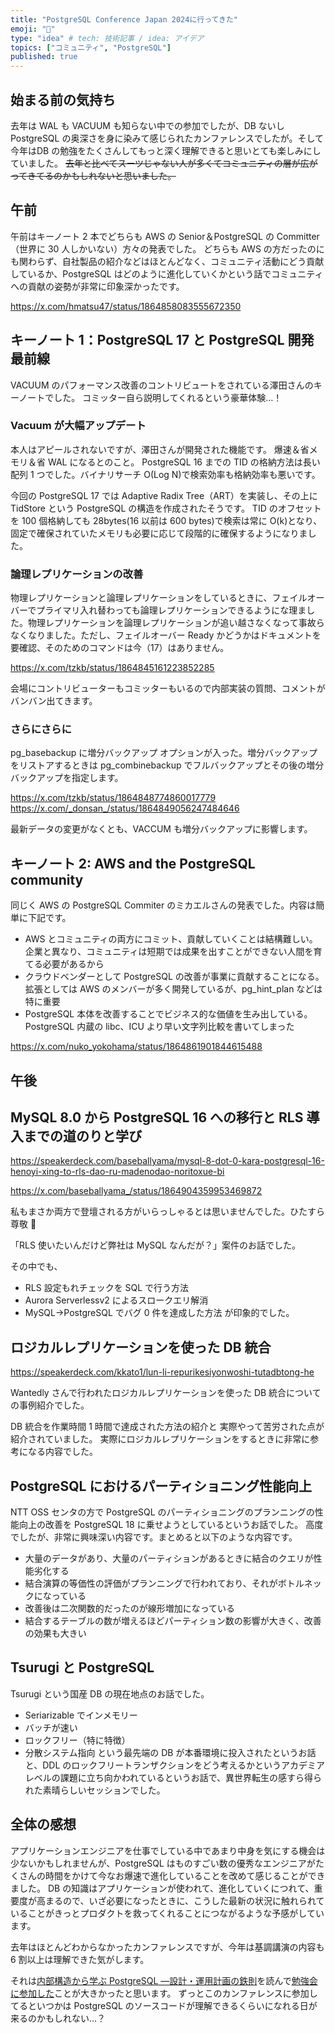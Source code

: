 ```yaml
---
title: "PostgreSQL Conference Japan 2024に行ってきた"
emoji: "🦍"
type: "idea" # tech: 技術記事 / idea: アイデア
topics: ["コミュニティ", "PostgreSQL"]
published: true
---
```


## 始まる前の気持ち

去年は WAL も VACUUM も知らない中での参加でしたが、DB ないし PostgreSQL の奥深さを身に染みて感じられたカンファレンスでしたが。そして今年はDB の勉強をたくさんしてもっと深く理解できると思いとても楽しみにしていました。
~~去年と比べてスーツじゃない人が多くてコミュニティの層が広がってきてるのかもしれないと思いました。~~

## 午前

午前はキーノート 2 本でどちらも AWS の Senior＆PostgreSQL の Committer（世界に 30 人しかいない）方々の発表でした。
どちらも AWS の方だったのにも関わらず、自社製品の紹介などはほとんどなく、コミュニティ活動にどう貢献しているか、PostgreSQL はどのように進化していくかという話でコミュニティへの貢献の姿勢が非常に印象深かったです。

https://x.com/hmatsu47/status/1864858083555672350

## キーノート 1：PostgreSQL 17 と PostgreSQL 開発最前線

VACUUM のパフォーマンス改善のコントリビュートをされている澤田さんのキーノートでした。
コミッター自ら説明してくれるという豪華体験…！

### Vacuum が大幅アップデート

本人はアピールされないですが、澤田さんが開発された機能です。
爆速＆省メモリ＆省 WAL になるとのこと。
PostgreSQL 16 までの TID の格納方法は長い配列 1 つでした。バイナリサーチ O(Log N)で検索効率も格納効率も悪いです。

今回の PostgreSQL 17 では Adaptive Radix Tree（ART）を実装し、その上に TidStore という PostgreSQL の構造を作成されたそうです。
TID のオフセットを 100 個格納しても 28bytes(16 以前は 600 bytes)で検索は常に O(k)となり、固定で確保されていたメモリも必要に応じて段階的に確保するようになりました。

### 論理レプリケーションの改善

物理レプリケーションと論理レプリケーションをしているときに、フェイルオーバーでプライマリ入れ替わっても論理レプリケーションできるようにな理ました。物理レプリケーションを論理レプリケーションが追い越さなくなって事故らなくなりました。ただし、フェイルオーバー Ready かどうかはドキュメントを要確認、そのためのコマンドは今（17）はありません。

https://x.com/tzkb/status/1864845161223852285

会場にコントリビューターもコミッターもいるので内部実装の質問、コメントがバンバン出てきます。

### さらにさらに

pg_basebackup に増分バックアップ オプションが入った。増分バックアップをリストアするときは pg_combinebackup でフルバックアップとその後の増分バックアップを指定します。

https://x.com/tzkb/status/1864848774860017779
https://x.com/_donsan_/status/1864849056247484646

最新データの変更がなくとも、VACCUM も増分バックアップに影響します。

## キーノート 2: AWS and the PostgreSQL community

同じく AWS の PostgreSQL Commiter のミカエルさんの発表でした。内容は簡単に下記です。

- AWS とコミュニティの両方にコミット、貢献していくことは結構難しい。企業と異なり、コミュニティは短期では成果を出すことができない人間を育てる必要があるから
- クラウドベンダーとして PostgreSQL の改善が事業に貢献することになる。拡張としては AWS のメンバーが多く開発しているが、pg_hint_plan などは特に重要
- PostgreSQL 本体を改善することでビジネス的な価値を生み出している。PostgreSQL 内蔵の libc、ICU より早い文字列比較を書いてしまった

https://x.com/nuko_yokohama/status/1864861901844615488

## 午後

## MySQL 8.0 から PostgreSQL 16 への移行と RLS 導入までの道のりと学び

https://speakerdeck.com/baseballyama/mysql-8-dot-0-kara-postgresql-16-henoyi-xing-to-rls-dao-ru-madenodao-noritoxue-bi

https://x.com/baseballyama_/status/1864904359953469872

私もまさか両方で登壇される方がいらっしゃるとは思いませんでした。ひたすら尊敬 🙏

「RLS 使いたいんだけど弊社は MySQL なんだが？」案件のお話でした。

その中でも、

- RLS 設定もれチェックを SQL で行う方法
- Aurora Serverlessv2 によるスロークエリ解消
- MySQL→PostgreSQL でバグ 0 件を達成した方法
  が印象的でした。

## ロジカルレプリケーションを使った DB 統合

https://speakerdeck.com/kkato1/lun-li-repurikesiyonwoshi-tutadbtong-he

Wantedly さんで行われたロジカルレプリケーションを使った DB 統合についての事例紹介でした。

DB 統合を作業時間 1 時間で達成された方法の紹介と
実際やって苦労された点が紹介されていました。
実際にロジカルレプリケーションをするときに非常に参考になる内容でした。

## PostgreSQL におけるパーティショニング性能向上

NTT OSS センタの方で PostgreSQL のパーティショニングのプランニングの性能向上の改善を PostgreSQL 18 に乗せようとしているというお話でした。
高度でしたが、非常に興味深い内容です。まとめると以下のような内容です。

- 大量のデータがあり、大量のパーティションがあるときに結合のクエリが性能劣化する
- 結合演算の等価性の評価がプランニングで行われており、それがボトルネックになっている
- 改善後は二次関数的だったのが線形増加になっている
- 結合するテーブルの数が増えるほどパーティション数の影響が大きく、改善の効果も大きい

## Tsurugi と PostgreSQL

Tsurugi という国産 DB の現在地点のお話でした。

- Seriarizable でインメモリー
- バッチが速い
- ロックフリー（特に特徴）
- 分散システム指向
  という最先端の DB が本番環境に投入されたというお話と、DDL のロックフリートランザクションをどう考えるかというアカデミアレベルの課題に立ち向かわれているというお話で、異世界転生の感すら得られた素晴らしいセッションでした。

## 全体の感想

アプリケーションエンジニアを仕事でしている中であまり中身を気にする機会は少ないかもしれませんが、PostgreSQL はものすごい数の優秀なエンジニアがたくさんの時間をかけて今なお爆速で進化していることを改めて感じることができました。
DB の知識はアプリケーションが使われて、進化していくにつれて、重要度が高まるので、いざ必要になったときに、こうした最新の状況に触れられていることがきっとプロダクトを救ってくれることにつながるような予感がしています。

去年はほとんどわからなかったカンファレンスですが、今年は基調講演の内容も 6 割以上は理解できた気がします。

それは[内部構造から学ぶ PostgreSQL ―設計・運用計画の鉄則](https://gihyo.jp/book/2022/978-4-297-13206-4)を読んで[勉強会に参加した](https://zenn.dev/micin/articles/2024-05-23_majimaccho_postgre_book_retrospective)ことが大きかったと思います。
ずっとこのカンファレンスに参加してるといつかは PostgreSQL のソースコードが理解できるくらいになれる日が来るのかもしれない...？
